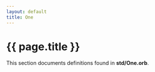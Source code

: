 ```yaml
---
layout: default
title: One
---
```

# {{ page.title }}

This section documents definitions found in **std/One.orb**.
